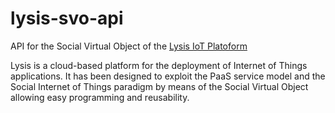 # lysis-svo-api

API for the Social Virtual Object of the [Lysis IoT Platoform](http://www.lysis-iot.com/)

Lysis is a cloud-based platform for the deployment of Internet of Things applications.
It has been designed to exploit the PaaS service model and the Social Internet of Things paradigm by means of the Social Virtual Object allowing easy programming and reusability.
